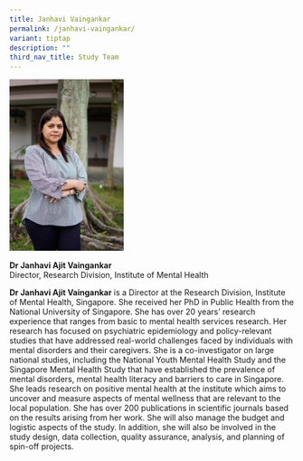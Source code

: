 ```yaml
---
title: Janhavi Vaingankar
permalink: /janhavi-vaingankar/
variant: tiptap
description: ""
third_nav_title: Study Team
---
```

<p></p>
<div class="isomer-image-wrapper">
<img style="width: 40%;" height="auto" width="100%" alt="" src="/images/Portraits/Jan/DSC1436.jpg">
</div>
<p><strong>Dr Janhavi Ajit Vaingankar</strong>
<br>Director, Research Division, Institute of Mental Health</p>
<p><strong>Dr Janhavi Ajit Vaingankar</strong> is a Director at the Research
Division, Institute of Mental Health, Singapore. She received her PhD in
Public Health from the National University of Singapore. She has over 20
years’ research experience that ranges from basic to mental health services
research. Her research has focused on psychiatric epidemiology and policy-relevant
studies that have addressed real-world challenges faced by individuals
with mental disorders and their caregivers. She is a co-investigator on
large national studies, including the National Youth Mental Health Study
and the Singapore Mental Health Study that have established the prevalence
of mental disorders, mental health literacy and barriers to care in Singapore.
She leads research on positive mental health at the institute which aims
to uncover and measure aspects of mental wellness that are relevant to
the local population. She has over 200 publications in scientific journals
based on the results arising from her work. She will also manage the budget
and logistic aspects of the study. In addition, she will also be involved
in the study design, data collection, quality assurance, analysis, and
planning of spin-off projects.</p>